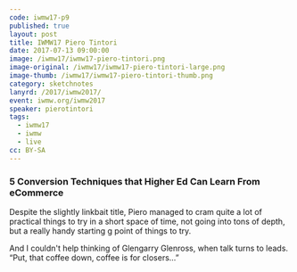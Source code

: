 ```yaml
---
code: iwmw17-p9
published: true
layout: post
title: IWMW17 Piero Tintori
date: 2017-07-13 09:00:00
image: /iwmw17/iwmw17-piero-tintori.png
image-original: /iwmw17/iwmw17-piero-tintori-large.png
image-thumb: /iwmw17/iwmw17-piero-tintori-thumb.png
category: sketchnotes
lanyrd: /2017/iwmw2017/
event: iwmw.org/iwmw2017
speaker: pierotintori
tags:
  - iwmw17
  - iwmw
  - live
cc: BY-SA
---
```


### 5 Conversion Techniques that Higher Ed Can Learn From eCommerce

Despite the slightly linkbait title, Piero managed to cram quite a lot of practical things to try in a short space of time, not going into tons of depth, but a really handy starting g point of things to try.

And I couldn't help thinking of Glengarry Glenross, when talk turns to leads. “Put, that coffee down, coffee is for closers...”
